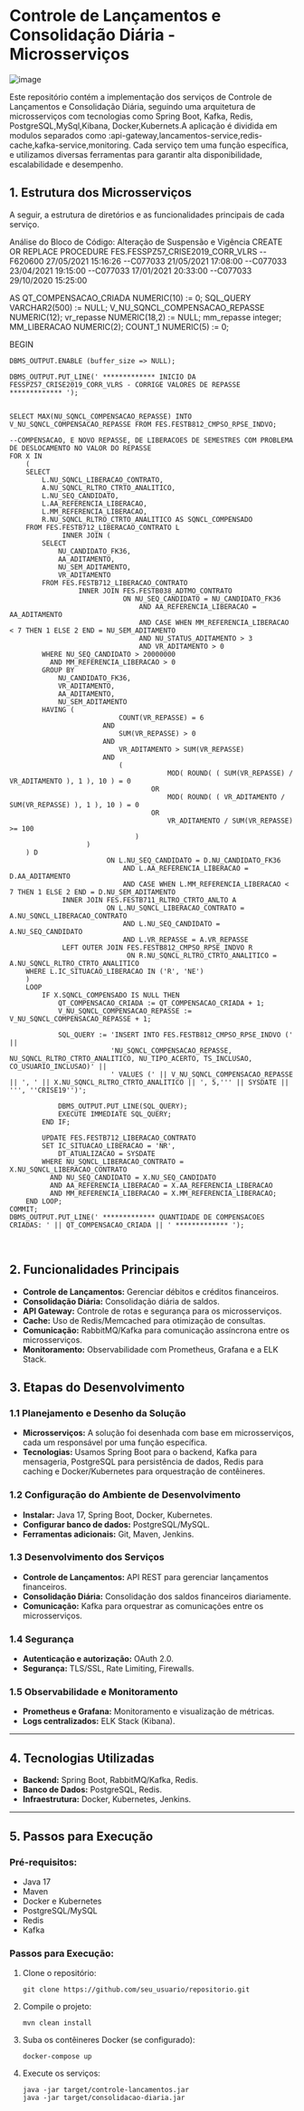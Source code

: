 <h1>Controle de Lançamentos e Consolidação Diária - Microsserviços</h1>


![image](https://github.com/user-attachments/assets/00b4d0be-f17a-4f24-95e8-cd6882136e5a)

<p>Este repositório contém a implementação dos serviços de Controle de Lançamentos e Consolidação Diária, seguindo uma arquitetura de microsserviços com tecnologias como Spring Boot, Kafka, Redis, PostgreSQL,MySql,Kibana, Docker,Kubernets.A aplicação é dividida em modulos separados  como :api-gateway,lancamentos-service,redis-cache,kafka-service,monitoring. Cada serviço tem uma função específica, e utilizamos diversas ferramentas para garantir alta disponibilidade, escalabilidade e desempenho.</p>

<h2>1. Estrutura dos Microsserviços</h2>
<p>A seguir, a estrutura de diretórios e as funcionalidades principais de cada serviço.</p>
Análise do Bloco de Código: Alteração de Suspensão e Vigência
CREATE OR REPLACE PROCEDURE FES.FESSPZ57_CRISE2019_CORR_VLRS
--F620600  27/05/2021 15:16:26
    --C077033  21/05/2021 17:08:00
--C077033  23/04/2021 19:15:00
--C077033  17/01/2021 20:33:00
--C077033  29/10/2020 15:25:00

AS
    QT_COMPENSACAO_CRIADA NUMERIC(10) := 0;
    SQL_QUERY VARCHAR2(500) := NULL;
    V_NU_SQNCL_COMPENSACAO_REPASSE NUMERIC(12);
    vr_repasse NUMERIC(18,2) := NULL;
    mm_repasse integer;
    MM_LIBERACAO NUMERIC(2);
    COUNT_1 NUMERIC(5) := 0;

BEGIN

    DBMS_OUTPUT.ENABLE (buffer_size => NULL);

    DBMS_OUTPUT.PUT_LINE(' ************* INICIO DA FESSPZ57_CRISE2019_CORR_VLRS - CORRIGE VALORES DE REPASSE ************* ');


    SELECT MAX(NU_SQNCL_COMPENSACAO_REPASSE) INTO V_NU_SQNCL_COMPENSACAO_REPASSE FROM FES.FESTB812_CMPSO_RPSE_INDVO;

    --COMPENSACAO, E NOVO REPASSE, DE LIBERACOES DE SEMESTRES COM PROBLEMA DE DESLOCAMENTO NO VALOR DO REPASSE
    FOR X IN
        (
        SELECT
            L.NU_SQNCL_LIBERACAO_CONTRATO,
            A.NU_SQNCL_RLTRO_CTRTO_ANALITICO,
            L.NU_SEQ_CANDIDATO,
            L.AA_REFERENCIA_LIBERACAO,
            L.MM_REFERENCIA_LIBERACAO,
            R.NU_SQNCL_RLTRO_CTRTO_ANALITICO AS SQNCL_COMPENSADO
        FROM FES.FESTB712_LIBERACAO_CONTRATO L
                 INNER JOIN (
            SELECT
                NU_CANDIDATO_FK36,
                AA_ADITAMENTO,
                NU_SEM_ADITAMENTO,
                VR_ADITAMENTO
            FROM FES.FESTB712_LIBERACAO_CONTRATO
                     INNER JOIN FES.FESTB038_ADTMO_CONTRATO
                                ON NU_SEQ_CANDIDATO = NU_CANDIDATO_FK36
                                    AND AA_REFERENCIA_LIBERACAO = AA_ADITAMENTO
                                    AND CASE WHEN MM_REFERENCIA_LIBERACAO < 7 THEN 1 ELSE 2 END = NU_SEM_ADITAMENTO
                                    AND NU_STATUS_ADITAMENTO > 3
                                    AND VR_ADITAMENTO > 0
            WHERE NU_SEQ_CANDIDATO > 20000000
              AND MM_REFERENCIA_LIBERACAO > 0
            GROUP BY
                NU_CANDIDATO_FK36,
                VR_ADITAMENTO,
                AA_ADITAMENTO,
                NU_SEM_ADITAMENTO
            HAVING (
                               COUNT(VR_REPASSE) = 6
                           AND
                               SUM(VR_REPASSE) > 0
                           AND
                               VR_ADITAMENTO > SUM(VR_REPASSE)
                           AND
                               (
                                           MOD( ROUND( ( SUM(VR_REPASSE) / VR_ADITAMENTO ), 1 ), 10 ) = 0
                                       OR
                                           MOD( ROUND( ( VR_ADITAMENTO / SUM(VR_REPASSE) ), 1 ), 10 ) = 0
                                       OR
                                           VR_ADITAMENTO / SUM(VR_REPASSE) >= 100
                                   )
                       )
        ) D
                            ON L.NU_SEQ_CANDIDATO = D.NU_CANDIDATO_FK36
                                AND L.AA_REFERENCIA_LIBERACAO = D.AA_ADITAMENTO
                                AND CASE WHEN L.MM_REFERENCIA_LIBERACAO < 7 THEN 1 ELSE 2 END = D.NU_SEM_ADITAMENTO
                 INNER JOIN FES.FESTB711_RLTRO_CTRTO_ANLTO A
                            ON L.NU_SQNCL_LIBERACAO_CONTRATO = A.NU_SQNCL_LIBERACAO_CONTRATO
                                AND L.NU_SEQ_CANDIDATO = A.NU_SEQ_CANDIDATO
                                AND L.VR_REPASSE = A.VR_REPASSE
                 LEFT OUTER JOIN FES.FESTB812_CMPSO_RPSE_INDVO R
                                 ON R.NU_SQNCL_RLTRO_CTRTO_ANALITICO = A.NU_SQNCL_RLTRO_CTRTO_ANALITICO
        WHERE L.IC_SITUACAO_LIBERACAO IN ('R', 'NE')
        )
        LOOP
            IF X.SQNCL_COMPENSADO IS NULL THEN
                QT_COMPENSACAO_CRIADA := QT_COMPENSACAO_CRIADA + 1;
                V_NU_SQNCL_COMPENSACAO_REPASSE := V_NU_SQNCL_COMPENSACAO_REPASSE + 1;

                SQL_QUERY := 'INSERT INTO FES.FESTB812_CMPSO_RPSE_INDVO (' ||
                             'NU_SQNCL_COMPENSACAO_REPASSE, NU_SQNCL_RLTRO_CTRTO_ANALITICO, NU_TIPO_ACERTO, TS_INCLUSAO, CO_USUARIO_INCLUSAO)' ||
                             ' VALUES (' || V_NU_SQNCL_COMPENSACAO_REPASSE || ', ' || X.NU_SQNCL_RLTRO_CTRTO_ANALITICO || ', 5,''' || SYSDATE || ''', ''CRISE19'')';

                DBMS_OUTPUT.PUT_LINE(SQL_QUERY);
                EXECUTE IMMEDIATE SQL_QUERY;
            END IF;

            UPDATE FES.FESTB712_LIBERACAO_CONTRATO
            SET IC_SITUACAO_LIBERACAO = 'NR',
                DT_ATUALIZACAO = SYSDATE
            WHERE NU_SQNCL_LIBERACAO_CONTRATO = X.NU_SQNCL_LIBERACAO_CONTRATO
              AND NU_SEQ_CANDIDATO = X.NU_SEQ_CANDIDATO
              AND AA_REFERENCIA_LIBERACAO = X.AA_REFERENCIA_LIBERACAO
              AND MM_REFERENCIA_LIBERACAO = X.MM_REFERENCIA_LIBERACAO;
        END LOOP;
    COMMIT;
    DBMS_OUTPUT.PUT_LINE(' ************* QUANTIDADE DE COMPENSACOES CRIADAS: ' || QT_COMPENSACAO_CRIADA || ' ************* ');


<pre>

</pre>

<h2>2. Funcionalidades Principais</h2>
<ul>
 <li><b>Controle de Lançamentos:</b> Gerenciar débitos e créditos financeiros.</li>
 <li><b>Consolidação Diária:</b> Consolidação diária de saldos.</li>
 <li><b>API Gateway:</b> Controle de rotas e segurança para os microsserviços.</li>
 <li><b>Cache:</b> Uso de Redis/Memcached para otimização de consultas.</li>
 <li><b>Comunicação:</b> RabbitMQ/Kafka para comunicação assíncrona entre os microsserviços.</li>
 <li><b>Monitoramento:</b> Observabilidade com Prometheus, Grafana e a ELK Stack.</li>
</ul>

<h2>3. Etapas do Desenvolvimento</h2>
<h3>1.1 Planejamento e Desenho da Solução</h3>
<ul>
 <li><b>Microsserviços:</b> A solução foi desenhada com base em microsserviços, cada um responsável por uma função específica.</li>
 <li><b>Tecnologias:</b> Usamos Spring Boot para o backend, Kafka para mensageria, PostgreSQL para persistência de dados, Redis para caching e Docker/Kubernetes para orquestração de contêineres.</li>
</ul>

<h3>1.2 Configuração do Ambiente de Desenvolvimento</h3>
<ul>
 <li><b>Instalar:</b> Java 17, Spring Boot, Docker, Kubernetes.</li>
 <li><b>Configurar banco de dados:</b> PostgreSQL/MySQL.</li>
 <li><b>Ferramentas adicionais:</b> Git, Maven, Jenkins.</li>
</ul>

<h3>1.3 Desenvolvimento dos Serviços</h3>
<ul>
 <li><b>Controle de Lançamentos:</b> API REST para gerenciar lançamentos financeiros.</li>
 <li><b>Consolidação Diária:</b> Consolidação dos saldos financeiros diariamente.</li>
 <li><b>Comunicação:</b> Kafka para orquestrar as comunicações entre os microsserviços.</li>
</ul>

<h3>1.4 Segurança</h3>
<ul>
 <li><b>Autenticação e autorização:</b> OAuth 2.0.</li>
 <li><b>Segurança:</b> TLS/SSL, Rate Limiting, Firewalls.</li>
</ul>

<h3>1.5 Observabilidade e Monitoramento</h3>
<ul>
 <li><b>Prometheus e Grafana:</b> Monitoramento e visualização de métricas.</li>
 <li><b>Logs centralizados:</b> ELK Stack (Kibana).</li>
</ul>

<hr>

<h2>4. Tecnologias Utilizadas</h2>
<ul>
 <li><b>Backend:</b> Spring Boot, RabbitMQ/Kafka, Redis.</li>
 <li><b>Banco de Dados:</b> PostgreSQL, Redis.</li>
 <li><b>Infraestrutura:</b> Docker, Kubernetes, Jenkins.</li>
</ul>

<hr>

<h2>5. Passos para Execução</h2>
<h3>Pré-requisitos:</h3>
<ul>
 <li>Java 17</li>
 <li>Maven</li>
 <li>Docker e Kubernetes</li>
 <li>PostgreSQL/MySQL</li>
 <li>Redis</li>
 <li>Kafka</li>
</ul>

<h3>Passos para Execução:</h3>
<ol>
 <li>Clone o repositório: 
 <pre><code>git clone https://github.com/seu_usuario/repositorio.git</code></pre>
 </li>
 <li>Compile o projeto:
 <pre><code>mvn clean install</code></pre>
 </li>
 <li>Suba os contêineres Docker (se configurado):
 <pre><code>docker-compose up</code></pre>
 </li>
 <li>Execute os serviços:
 <pre><code>java -jar target/controle-lancamentos.jar 
java -jar target/consolidacao-diaria.jar</code></pre>
 </li>
</ol>
